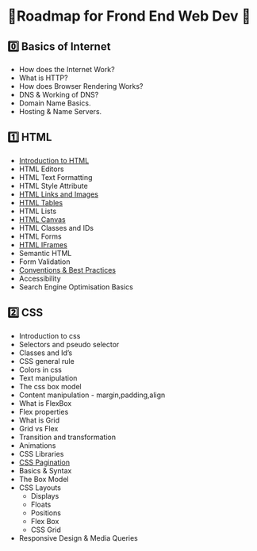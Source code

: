 # 📕Roadmap for Frond End Web Dev 📕

## 0️⃣ Basics of Internet

- How does the Internet Work?
- What is HTTP?
- How does Browser Rendering Works?
- DNS & Working of DNS?
- Domain Name Basics.
- Hosting & Name Servers.

## 1️⃣ HTML

- [Introduction to HTML](./Introduction_to_Html)
- HTML Editors
- HTML Text Formatting
- HTML Style Attribute
- [HTML Links and Images](Html_Anchor_img_tag.md)
- [HTML Tables](./HTML_Tables)
- HTML Lists
- [HTML Canvas](./HTML_Canvas/Canvas.md)
- HTML Classes and IDs
- HTML Forms
- [HTML IFrames](./HTML_Iframes/iframes.md)
- Semantic HTML
- Form Validation
- [Conventions & Best Practices](HTML_Conventions_Practices/readme.md)
- Accessibility
- Search Engine Optimisation Basics

## 2️⃣ CSS

- Introduction to css
- Selectors and pseudo selector
- Classes and Id’s
- CSS general rule
- Colors in css
- Text manipulation
- The css box model
- Content manipulation - margin,padding,align
- What is FlexBox
- Flex properties
- What is Grid
- Grid vs Flex
- Transition and transformation
- Animations
- CSS Libraries
- [CSS Pagination](./CSS_Pagination/CSS_Pagination.md)
- Basics & Syntax
- The Box Model
- CSS Layouts
   * Displays
   * Floats
   * Positions
   * Flex Box
   * CSS Grid
- Responsive Design & Media Queries

